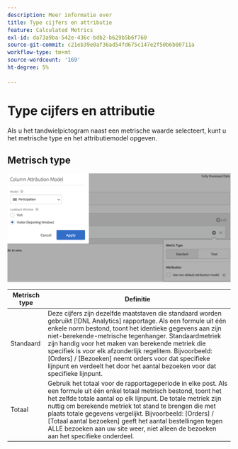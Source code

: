 ```yaml
---
description: Meer informatie over
title: Type cijfers en attributie
feature: Calculated Metrics
exl-id: da73a9ba-542e-436c-bdb2-b629b5b6f760
source-git-commit: c21eb39e0af36ad54fd675c147e2f50b6b00711a
workflow-type: tm+mt
source-wordcount: '169'
ht-degree: 5%

---
```


# Type cijfers en attributie

Als u het tandwielpictogram naast een metrische waarde selecteert, kunt u het metrische type en het attributiemodel opgeven.

## Metrisch type

![](assets/cm_type_alloc.png)

| Metrisch type | Definitie |
|---|---|
| Standaard | Deze cijfers zijn dezelfde maatstaven die standaard worden gebruikt [!DNL Analytics] rapportage. Als een formule uit één enkele norm bestond, toont het identieke gegevens aan zijn niet-berekende-metrische tegenhanger. Standaardmetriek zijn handig voor het maken van berekende metriek die specifiek is voor elk afzonderlijk regelitem. Bijvoorbeeld: [Orders] / [Bezoeken] neemt orders voor dat specifieke lijnpunt en verdeelt het door het aantal bezoeken voor dat specifieke lijnpunt. |
| Totaal | Gebruik het totaal voor de rapportageperiode in elke post. Als een formule uit één enkel totaal metrisch bestond, toont het het zelfde totale aantal op elk lijnpunt. De totale metriek zijn nuttig om berekende metriek tot stand te brengen die met plaats totale gegevens vergelijkt. Bijvoorbeeld: [Orders] / [Totaal aantal bezoeken] geeft het aantal bestellingen tegen ALLE bezoeken aan uw site weer, niet alleen de bezoeken aan het specifieke onderdeel. |

